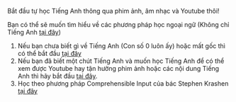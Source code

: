 

Bắt đầu tự học Tiếng Anh thông qua phim ảnh, âm nhạc và Youtube thôi! 

Bạn có thể sẽ muốn tìm hiểu về các phương pháp học ngoại ngữ (Không chỉ Tiếng Anh [tại đây](https://daihocmo.github.io/ngoai-ngu/))

1. Nếu bạn chưa biết gì về Tiếng Anh (Con số 0 luôn ấy) hoặc mất gốc thì có thể bắt đầu [tại đây](hoc-tu-dau.md)
2. Nếu bạn đã biết một chút Tiếng Anh và muốn học Tiếng Anh để có thể xem được Youtube hay tận hưởng phim ảnh hoặc các nội dung Tiếng Anh thì hãy bắt đầu [tại đây](guide.md).
3. Học theo phương pháp Comprehensible Input của bác Stephen Krashen [tại đây](dau-vao.md)
